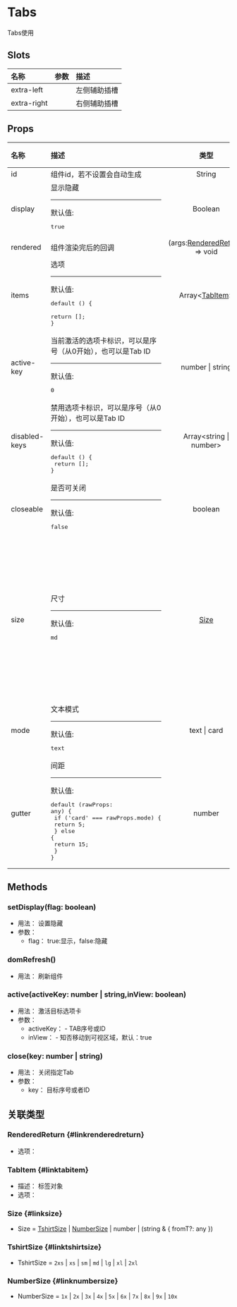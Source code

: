 # Tabs


Tabs使用

## Slots


<div class="slots">

| 名称        | 参数 | 描述         |
| :---------- | :--- | :----------- |
| extra-left  |      | 左侧辅助插槽 |
| extra-right |      | 右侧辅助插槽 |

</div>



## Props


<div class="props">

| 名称          | 描述                                                                                                                                                      |                           类型                          | 可选值                                                                                                                  |
| :------------ | :-------------------------------------------------------------------------------------------------------------------------------------------------------- | :-----------------------------------------------------: | :---------------------------------------------------------------------------------------------------------------------- |
| id            | 组件id，若不设置会自动生成                                                                                                                                |                          String                         |                                                                                                                         |
| display       | 显示隐藏<hr>默认值:<br><pre>true</pre>                                                                                                                    |                         Boolean                         |                                                                                                                         |
| rendered      | 组件渲染完后的回调                                                                                                                                        | (args:[RenderedReturn](#linkrenderedreturn)) =&gt; void |                                                                                                                         |
| items         | 选项<hr>默认值:<br><pre>default () {<br>  return [];<br>}</pre>                                                                                           |           Array&lt;[TabItem](#linktabitem)&gt;          |                                                                                                                         |
| active-key    | 当前激活的选项卡标识，可以是序号（从0开始），也可以是Tab ID<hr>默认值:<br><pre>0</pre>                                                                    |                     number \| string                    |                                                                                                                         |
| disabled-keys | 禁用选项卡标识，可以是序号（从0开始），也可以是Tab ID<hr>默认值:<br><pre>default () {<br>  return [];<br>}</pre>                                          |              Array&lt;string \| number&gt;              |                                                                                                                         |
| closeable     | 是否可关闭<hr>默认值:<br><pre>false</pre>                                                                                                                 |                         boolean                         |                                                                                                                         |
| size          | 尺寸<hr>默认值:<br><pre>md</pre>                                                                                                                          |                    [Size](#linksize)                    | `2xs` , `xs` , `sm` , `md` , `lg` , `xl` , `2xl` , `1x` , `2x` , `3x` , `4x` , `5x` , `6x` , `7x` , `8x` , `9x` , `10x` |
| mode          | 文本模式<hr>默认值:<br><pre>text</pre>                                                                                                                    |                       text \| card                      | `text` , `card`                                                                                                         |
| gutter        | 间距<hr>默认值:<br><pre>default (rawProps: any) {<br>  if ('card' === rawProps.mode) {<br>    return 5;<br>  } else {<br>    return 15;<br>  }<br>}</pre> |                          number                         |                                                                                                                         |

</div>



## Methods

### setDisplay(flag: boolean)
- 用法： 设置隐藏
- 参数：
	 - flag： true:显示，false:隐藏

### domRefresh()
- 用法： 刷新组件





### active(activeKey: number \| string,inView: boolean)
- 用法： 激活目标选项卡
- 参数：
	 - activeKey： - TAB序号或ID
	 - inView： - 知否移动到可视区域，默认：true

### close(key: number \| string)
- 用法： 关闭指定Tab
- 参数：
	 - key： 目标序号或者ID

## 关联类型



### RenderedReturn {#linkrenderedreturn}

- 选项：

### TabItem {#linktabitem}

- 描述： 标签对象
- 选项：

### Size {#linksize}

- Size = 	 [TshirtSize](#linktshirtsize) \| [NumberSize](#linknumbersize) \| number \| (string &amp; { fromT?: any })

### TshirtSize {#linktshirtsize}

- TshirtSize = 	 `2xs` \| `xs` \| `sm` \| `md` \| `lg` \| `xl` \| `2xl`

### NumberSize {#linknumbersize}

- NumberSize = 	 `1x` \| `2x` \| `3x` \| `4x` \| `5x` \| `6x` \| `7x` \| `8x` \| `9x` \| `10x`